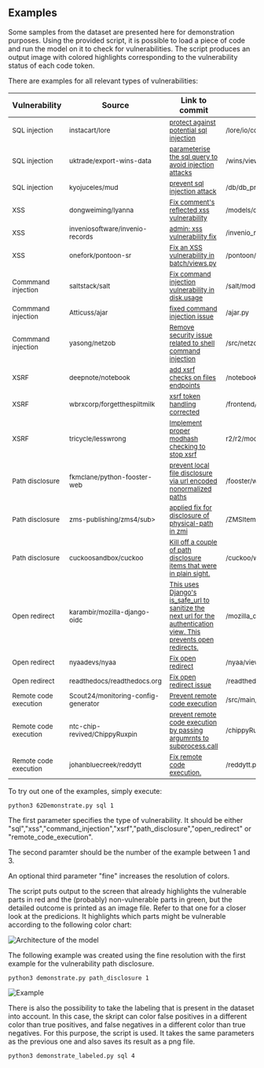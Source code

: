 
## Examples

Some samples from the dataset are presented here for demonstration purposes. Using the provided script, it is possible to load a piece of code and run the model on it to check for vulnerabilities. The script produces an output image with colored highlights corresponding to the vulnerability status of each code token.

There are examples for all relevant types of vulnerabilities:

| Vulnerability        | Source  | Link to commit   | Changed file | Example file |
| ---------------------|-------- |------------------| -------------| -------------|
|<sub> SQL injection </sub> | <sub>instacart/lore</sub> | <sub> [protect against potential sql injection](https://github.com/instacart/lore/commit/a0a5fd945a8bf128d4b9fb6a3ebc6306f82fa4d0) </sub> | <sub> /lore/io/connection.py </sub> | <sub> sql-1.py </sub> | 
|<sub>  SQL injection </sub> | <sub>uktrade/export-wins-data</sub> | <sub>[parameterise the sql query to avoid injection attacks ](https://github.com/uktrade/export-wins-data/commit/307587cc00d2290a433bf74bd305aecffcbb05a2) </sub> | <sub> /wins/views/flat_csv.py </sub> | <sub> sql-2.py </sub> | 
|<sub> SQL injection </sub> | <sub> kyojuceles/mud </sub> | <sub> [prevent sql injection attack](https://github.com/kyojuceles/mud/commit/47f5aa6aa2e82de7ce2a440aea870958edf0ae77) </sub> | <sub> /db/db_processor_mysql.py </sub> | <sub> sql-3.py </sub> |
|<sub> XSS </sub> | <sub> dongweiming/lyanna </sub> | <sub> [Fix comment's reflected xss vulnerability](https://github.com/dongweiming/lyanna/commit/fcefac79e4b7601e81a3b3fe0ad26ab18ee95d7d) </sub> | <sub> /models/comment.py </sub> | <sub> xss-1.py </sub> |
|<sub> XSS </sub> | <sub> inveniosoftware/invenio-records </sub> | <sub> [admin: xss vulnerability fix](https://github.com/inveniosoftware/invenio-records/commit/361def20617cde5a1897c2e81b70bfadaabae608) </sub> | <sub> /invenio_records/admin.py </sub> | <sub> xss-2.py </sub> |
|<sub> XSS </sub> | <sub> onefork/pontoon-sr</sub> | <sub>[Fix an XSS vulnerability in batch/views.py](https://github.com/onefork/pontoon-sr/commit/fc07ed9c68e08d41f74c078b4e7727f1a0888be8) </sub> | <sub> /pontoon/batch/views.py</sub> | <sub> xss-3.py </sub> |
|<sub> Commmand injection </sub> | <sub> saltstack/salt </sub> | <sub> [Fix command injection vulnerability in disk.usage ](https://github.com/saltstack/salt/commit/ebdef37b7e5d2b95a01d34b211c61c61da67e46a) </sub> | <sub>/salt/modules/disk.py </sub> | <sub> command_injection-1.py </sub> |
|<sub> Commmand injection </sub> | <sub> Atticuss/ajar </sub> | <sub>[fixed command injection issue](https://github.com/Atticuss/ajar/commit/5ed8aba271ad20e6168f2e3bd6c25ba89b84484f) </sub> | <sub>/ajar.py </sub> | <sub>command_injection-2.py </sub> |
|<sub> Commmand injection </sub> | <sub>yasong/netzob </sub> | <sub> [Remove security issue related to shell command injection](https://github.com/yasong/netzob/commit/557abf64867d715497979b029efedbd2777b912e) </sub> | <sub> /src/netzob/Simulator/Channels/RawEthernetClient.py </sub> | <sub> command_injection-3.py </sub> |
|<sub> XSRF </sub> | <sub> deepnote/notebook </sub> | <sub> [add xsrf checks on files endpoints ](https://github.com/deepnote/notebook/commit/d7becafd593c2958d8a241928412ddf4ba801a42) </sub> | <sub> /notebook/files/handlers.py </sub> | <sub>xsrf-1.py </sub> |
|<sub> XSRF </sub> | <sub> wbrxcorp/forgetthespiltmilk </sub> | <sub> [xsrf token handling corrected ](https://github.com/wbrxcorp/forgetthespiltmilk/commit/51bed3f7f01079d91864ddc386a73eb3e1ca634b) </sub> | <sub> /frontend/app.py  </sub> | <sub>xsrf-2.py </sub> |
|<sub> XSRF </sub> | <sub> tricycle/lesswrong </sub> | <sub> [Implement proper modhash checking to stop xsrf ](https://github.com/tricycle/lesswrong/commit/ef303fe078c60d964e3f9e87d3da1a67fecd2c2b) </sub> | <sub>  r2/r2/models/account.py </sub> | <sub>xsrf-3.py </sub> |
|<sub>  Path disclosure </sub> | <sub>fkmclane/python-fooster-web</sub> | <sub> [prevent local file disclosure via url encoded nonormalized paths](https://github.com/fkmclane/python-fooster-web/commit/80202a6d3788ad1212a162d19785c600025e6aa4) </sub> | <sub>/fooster/web/file.py</sub> | <sub>path_disclosure-1.py </sub> |
|<sub>  Path disclosure </sub> | <sub>zms-publishing/zms4/sub> | <sub> [applied fix for disclosure of physical-path in zmi](https://github.com/zms-publishing/zms4/commit/3f28620d475220dfdb06f79787158ac50727c61a) </sub> | <sub> /ZMSItem.py </sub> | <sub>path_disclosure-2.py </sub> |
|<sub>  Path disclosure </sub> | <sub> cuckoosandbox/cuckoo </sub> | <sub> [Kill off a couple of path disclosure items that were in plain sight.](https://github.com/cuckoosandbox/cuckoo/commit/168cabf86730d56b7fa319278bf0f0034052666a) </sub> | <sub>/cuckoo/web/controllers/submission/api.py </sub> | <sub>path_disclosure-3.py </sub> |
|<sub>  Open redirect </sub> | <sub> karambir/mozilla-django-oidc </sub> | <sub> [This uses Django's is_safe_url to sanitize the next url for the authentication view. This prevents open redirects.](https://github.com/karambir/mozilla-django-oidc/commit/22b6ecb953bbf40f0394a8bfd41d71a3f16e3465) </sub> | <sub> /mozilla_django_oidc/views.py</sub> | <sub>open_redirect-1.py </sub> |
|<sub>  Open redirect </sub> | <sub> nyaadevs/nyaa </sub> | <sub> [Fix open redirect](https://github.com/nyaadevs/nyaa/commit/b2ddba994ca5e78fa5dcbc0e00d6171a44b0b338) </sub> | <sub>/nyaa/views/account.py </sub> | <sub>open_redirect-2.py </sub> |
|<sub>  Open redirect </sub> | <sub> readthedocs/readthedocs.org </sub> | <sub> [Fix open redirect issue ](https://github.com/readthedocs/readthedocs.org/commit/e3bccfc582beb57800c33e4f0afe01351733f2a5) </sub> | <sub> /readthedocs/redirects/models.py</sub> | <sub>open_redirect-3.py </sub> |
|<sub>  Remote code execution </sub> | <sub>Scout24/monitoring-config-generator  </sub> | <sub> [Prevent remote code execution ](https://github.com/Scout24/monitoring-config-generator/commit/2191fe6c5a850ddcf7a78f7913881cef1677500d) </sub> | <sub>/src/main/python/monitoring_config_generator/yaml_tools/readers.py </sub> | <sub>remote_code_execution-1.py </sub> |
|<sub>  Remote code execution </sub> | <sub> ntc-chip-revived/ChippyRuxpin </sub> | <sub> [prevent remote code execution by passing argumrnts to subprocess.call](https://github.com/ntc-chip-revived/ChippyRuxpin/commit/0cd7d78e4d806852fd75fee03c24cce322f76014) </sub> | <sub> /chippyRuxpin.py </sub> | <sub>remote_code_execution-2.py </sub> |
|<sub>  Remote code execution </sub> | <sub>  johanbluecreek/reddytt</sub> | <sub> [Fix remote code execution. ](https://github.com/johanbluecreek/reddytt/commit/bd037e882d675ea27b96d41faf0deeac6563695c) </sub> | <sub> /reddytt.py</sub> | <sub>remote_code_execution-3.py </sub> |



To try out one of the examples, simply execute:

```
python3 62Demonstrate.py sql 1
```

The first parameter specifies the type of vulnerability. It should be either "sql","xss","command_injection","xsrf","path_disclosure","open_redirect" or "remote_code_execution".

The second paramter should be the number of the example between 1 and 3. 

An optional third parameter "fine" increases the resolution of colors. 

The script puts output to the screen that already highlights the vulnerable parts in red and the (probably) non-vulnerable parts in green, but the detailed outcome is printed as an image file. Refer to that one for a closer look at the predicions. It highlights which parts might be vulnerable according to the following color chart:

![Architecture of the model](https://github.com/LauraWartschinski/VulnerabilityDetection/blob/master/img/colorkey.png)

The following example was created using the fine resolution with the first example for the vulnerability path disclosure.

```
python3 demonstrate.py path_disclosure 1
```

![Example](https://github.com/LauraWartschinski/VulnerabilityDetection/blob/master/img/examplePathDisclosure.png)

There is also the possibility to take the labeling that is present in the dataset into account. In this case, the skript can color false positives in a different color than true positives, and false negatives in a different color than true negatives. For this purpose, the script is used. It takes the same parameters as the previous one and also saves its result as a png file.

```
python3 demonstrate_labeled.py sql 4 
```